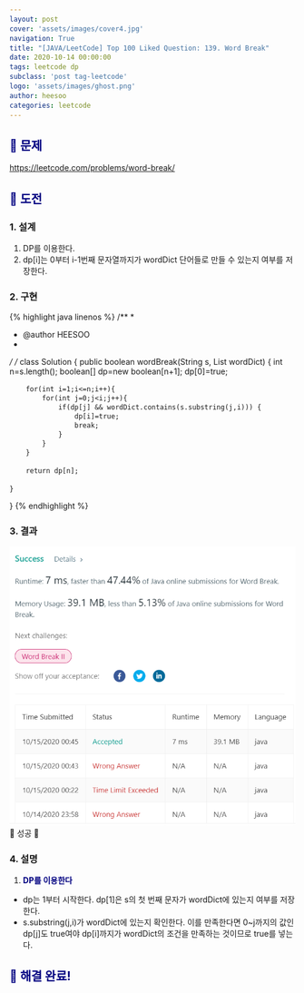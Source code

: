 ```yaml
---
layout: post
cover: 'assets/images/cover4.jpg'
navigation: True
title: "[JAVA/LeetCode] Top 100 Liked Question: 139. Word Break"
date: 2020-10-14 00:00:00
tags: leetcode dp
subclass: 'post tag-leetcode'
logo: 'assets/images/ghost.png'
author: heesoo
categories: leetcode
---
```

## <span style="color:navy">👀 문제</span>
<https://leetcode.com/problems/word-break/>

## <span style="color:navy">👊 도전</span>

### 1. 설계
1. DP를 이용한다.
2. dp[i]는 0부터 i-1번째 문자열까지가 wordDict 단어들로 만들 수 있는지 여부를 저장한다. 

### 2. 구현 
{% highlight java linenos %}
/**
 *
 * @author HEESOO
 *
 */
/*
class Solution {
    public boolean wordBreak(String s, List<String> wordDict) {
        int n=s.length();
        boolean[] dp=new boolean[n+1];
        dp[0]=true;
        
        for(int i=1;i<=n;i++){ 
            for(int j=0;j<i;j++){ 
                if(dp[j] && wordDict.contains(s.substring(j,i))) {
                    dp[i]=true;
                    break;
                }
            }
        }
        
        return dp[n];
           
    }
}
{% endhighlight %}

### 3. 결과
![실행결과](./assets/images/201014_3.PNG)
🤟 성공 🤟   

### 4. 설명
1. **<span style="color:navy">DP를 이용한다</span>**
- dp는 1부터 시작한다. dp[1]은 s의 첫 번째 문자가 wordDict에 있는지 여부를 저장한다.
- s.substring(j,i)가 wordDict에 있는지 확인한다. 이를 만족한다면 0~j까지의 값인 dp[j]도 true여야 dp[i]까지가 wordDict의 조건을 만족하는 것이므로 true를 넣는다.
  
## <span style="color:navy">👏 해결 완료!</span>
